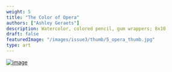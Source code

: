 ```yaml
---
weight: 5
title: "The Color of Opera"
authors: ["Ashley Geraets"]
description: Watercolor, colored pencil, gum wrappers; 8x10
draft: false
featuredImage: "/images/issue3/thumb/5_opera_thumb.jpg"
type: art
---
```


<a href = "/images/issue3/5_opera.JPG" data-lightbox="img">![image](/images/issue3/5_opera.JPG#issues)</a>